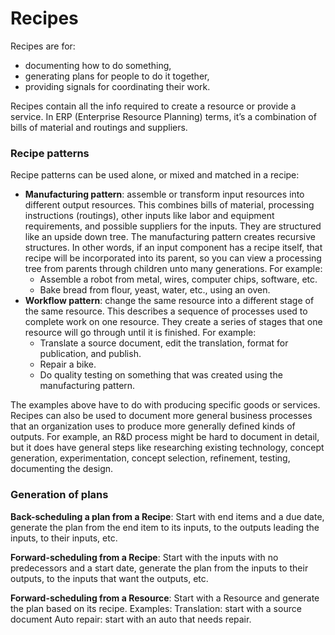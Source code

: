 # Recipes

Recipes are for:
* documenting how to do something,
* generating plans for people to do it together,
* providing signals for coordinating their work.

Recipes contain all the info required to create a resource or provide a service.  In ERP (Enterprise Resource Planning) terms, it’s a combination of bills of material and routings and suppliers.

### Recipe patterns

Recipe patterns can be used alone, or mixed and matched in a recipe:
* <b>Manufacturing pattern</b>: assemble or transform input resources into different output resources. This combines bills of material, processing instructions (routings), other inputs like labor and equipment requirements, and possible suppliers for the inputs.  They are structured like an upside down tree. The manufacturing pattern creates recursive structures. In other words, if an input component has a recipe itself, that recipe will be incorporated into its parent, so you can view a processing tree from parents through children unto many generations.  For example:
    * Assemble a robot from metal, wires, computer chips, software, etc.
    * Bake bread from flour, yeast, water, etc., using an oven.
* <b>Workflow pattern</b>: change the same resource into a different stage of the same resource. This describes a sequence of processes used to complete work on one resource.  They create a series of stages that one resource will go through until it is finished. For example:
    * Translate a source document, edit the translation, format for publication, and publish.
    * Repair a bike.
    * Do quality testing on something that was created using the manufacturing pattern.

The examples above have to do with producing specific goods or services.  Recipes can also be used to document more general business processes that an organization uses to produce more generally defined kinds of outputs.  For example, an R&D process might be hard to document in detail, but it does have general steps like researching existing technology, concept generation, experimentation, concept selection, refinement, testing, documenting the design. 


### Generation of plans

<b>Back-scheduling a plan from a Recipe</b>:
Start with end items and a due date, generate the plan from the end item to its inputs, to the outputs leading the inputs, to their inputs, etc.

<b>Forward-scheduling from a Recipe</b>:
Start with the inputs with no predecessors and a start date, generate the plan from the inputs to their outputs, to the inputs that want the outputs, etc.

<b>Forward-scheduling from a Resource</b>:
Start with a Resource and generate the plan based on its recipe.  Examples: 
    Translation: start with a source document
    Auto repair: start with an auto that needs repair.

